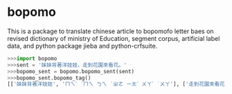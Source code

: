 # bopomo
This is a package to translate chinese article to bopomofo letter baes on revised dictionary of ministry of Education, segment corpus, artificial label data, and python package jieba and python-crfsuite.
```python
>>>import bopomo
>>>sent = '妹妹背著洋娃娃，走到花園來看花。'
>>>bopomo_sent = bopomo.bopomo_sent(sent)
>>>bopomo_sent.bopomo_tag()
[['妹妹背著洋娃娃', 'ㄇㄟˋ ˙ㄇㄟ ㄅㄟ ˙ㄓㄜ ㄧㄤˊ ㄨㄚˊ ˙ㄨㄚ'], ['走到花園來看花', 'ㄗㄡˇ ㄉㄠˋ ㄏㄨㄚ ㄩㄢˊ ㄌㄞˊ ㄎㄢˋ ㄏㄨㄚ']]
```


